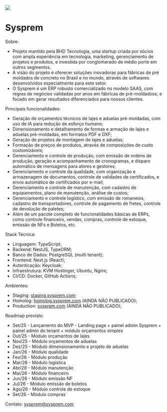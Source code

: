 
<img src="https://danyel.sysprem.com/images/front-pages/landing.webp"/>

<h1>Sysprem</h1>

Sobre:
- Projeto mantido pela BHD Tecnologia, uma startup criada por sócios com ampla experiência em tecnologia, marketing, gerenciamento de projetos e produtos, e investida por conglomerado de médio porte em outros segmentos.
- A visão do projeto é oferecer soluções inovadoras para fábricas de pré moldados de concreto no Brasil e no mundo, através de softwares desenvolvidos especialmente para este setor.
- O Sysprem é um ERP robusto comercializado no modelo SAAS, com regras de negócios validadas por anos em fábricas de pré-moldadoss, e focado em gerar resultados diferenciados para nossos clientes.

Principais funcionalidades:
- Geração de orçamentos técnicos de lajes e aduelas pré-moldadas, com uso de IA para redução de esforço humano;
- Dimensionamento e detalhamento de formas e armação de lajes e aduelas pré-moldadas, em formatos PDF e DXF;
- Geração de projetos de montagem de lajes e aduelas;
- Formação de preços de produtos, através de composições de custo customizáveis;
- Gerenciamento e controle de produção, com emissão de ordens de produção, geração e acompanhamento de cronogramas, e disparo automático de mensagens para atores e gestores;
- Gerenciamento e controle da qualidade, com organização e armazenagem de documentos, controle de validades de certificados, e envio automático de certificados por e-mail;
- Gerenciamento e controle de manutenção, com cadastro de equipamentos, plano de manutenção, análise de custos;
- Gerenciamento e controle logístico, com emissão de romaneios, cadastro de transportadores, controle de pagamento de fretes, controle de devolução de paletes;
- Além de um pacote completo de funcionalidades básicas de ERPs, como controle financeiro, vendas, compras, controle de estoque, emissão de NFs e Boletos, etc.

Stack Técnica:
-	Linguagem: TypeScript;
-	Backend: NestJS, TypeORM;
-	Banco de Dados: PostgreSQL (multi tenant);
-	Frontend: Next.js (React);
-	Autenticação: Keycloak;
-	Infraestrutura: KVM Hostinger, Ubuntu, Nginx;
-	CI/CD: Docker, GitHub Actions;

Ambientes:
-	Staging: <a href='https://staging.sysprem.com' target='_blank'>staging.sysprem.com</a>;
-	Homolog: <a href='https://homolog.sysprem.com' target='_blank'>homolog.sysprem.com</a> (AINDA NÃO PUBLICADO);
-	Production: <a href='https://sysprem.com' target='_blank'>sysprem.com</a> (AINDA NÃO PUBLICADO);

Roadmap previsto:
<ul>
  <li>Set/25 - Lançamento do MVP - Landing page + painel admin Sysprem + painel admin do tenant + módulo orçamentos simples</li>
  <li>Out/25 - Módulo orçamentos de lajes</li>
  <li>Nov/25 - Módulo orçamentos de aduelas</li>
  <li>Dez/25 - Módulo dimensionamento e projeto de aduelas</li>
  <li>Jan/26 - Módulo qualidade</li>
  <li>Fev/26 - Módulo produção</li>
  <li>Mar/26 - Módulo logística</li>
  <li>Abr/26 - Módulo manutenção</li>
  <li>Mai/26 - Módulo financeiro</li>
  <li>Jun/26 - Módulo emissão NF</li>
  <li>Jul/26 - Módulo emissão de boletos</li>
  <li>Ago/26 - Módulo controle de estoque</li>
  <li>Set/26 - Módulo compras</li>
</ul>


Contato: sysprem@sysprem.com
